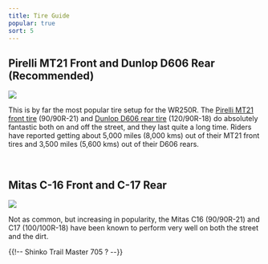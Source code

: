 ```yaml
---
title: Tire Guide
popular: true
sort: 5
---
```


## Pirelli MT21 Front and Dunlop D606 Rear (Recommended)

<a href='{{ site.staticContentUrl }}articles/wr250r-d606-mt21.jpg' data-featherlight='{{ site.staticContentUrl }}articles/wr250r-d606-mt21.jpg'>
	<img src='{{ site.staticContentUrl }}articles/wr250r-d606-mt21.jpg' class='img-responsive img-rounded'/>
</a>

This is by far the most popular tire setup for the WR250R. The [Pirelli MT21 front tire](/products/tires/mt21-front.html) (90/90R-21) and [Dunlop D606 rear tire](/products/tires/d606-rear.html) (120/90R-18) do absolutely fantastic both on and off the street, and they last quite a long time. Riders have reported getting about 5,000 miles (8,000 kms) out of their MT21 front tires and 3,500 miles (5,600 kms) out of their D606 rears.

<br/>

## Mitas C-16 Front and C-17 Rear

<a href='{{ site.staticContentUrl }}articles/wr250r-mitas-c16-c17.jpg' data-featherlight='{{ site.staticContentUrl }}articles/wr250r-mitas-c16-c17.jpg'>
	<img src='{{ site.staticContentUrl }}articles/wr250r-mitas-c16-c17.jpg' class='img-responsive img-rounded'/>
</a>

Not as common, but increasing in popularity, the Mitas C16 (90/90R-21) and C17 (100/100R-18) have been known to perform very well on both the street and the dirt.

{{!-- Shinko Trail Master 705 ? --}}

